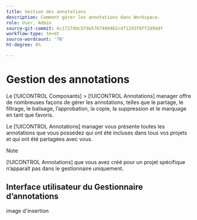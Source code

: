 ```yaml
---
title: Gestion des annotations
description: Comment gérer les annotations dans Workspace.
role: User, Admin
source-git-commit: 6c1727ddc57de5767409462cdf1293f8ff2d94df
workflow-type: tm+mt
source-wordcount: '78'
ht-degree: 0%

---
```



# Gestion des annotations

Le [!UICONTROL Composants] > [!UICONTROL Annotations] manager offre de nombreuses façons de gérer les annotations, telles que le partage, le filtrage, le balisage, l’approbation, la copie, la suppression et le marquage en tant que favoris.

Le [!UICONTROL Annotations] manager vous présente toutes les annotations que vous possédez qui ont été incluses dans tous vos projets et qui ont été partagées avec vous.

>[!NOTE]
>
>[!UICONTROL Annotations] que vous avez créé pour un projet spécifique n’apparaît pas dans le gestionnaire uniquement.

## Interface utilisateur du Gestionnaire d’annotations

image d&#39;insertion

